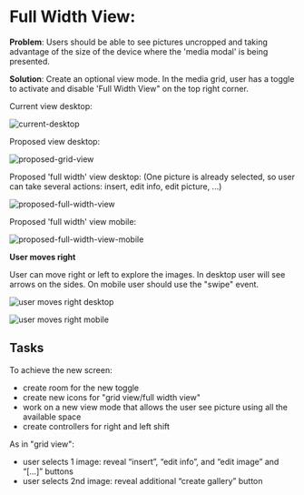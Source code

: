 # Full Width View:

**Problem**: Users should be able to see pictures uncropped and taking advantage of the size of the device where the 'media modal' is being presented.

**Solution**: Create an optional view mode. In the media grid, user has a toggle to activate and disable 'Full Width View" on the top right corner.

Current view desktop:

![current-desktop](https://dl.dropboxusercontent.com/u/26720862/wordpress/files2/OFJGOovBlC.png)

Proposed view desktop:

![proposed-grid-view](https://dl.dropboxusercontent.com/u/26720862/wordpress/files2/mg1.png)

Proposed 'full width' view desktop:
(One picture is already selected, so user can take several actions: insert, edit info, edit picture, ...)

![proposed-full-width-view](https://dl.dropboxusercontent.com/u/26720862/wordpress/files2/fw1.png)

Proposed 'full width' view mobile:

![proposed-full-width-view-mobile](https://dl.dropboxusercontent.com/u/26720862/wordpress/files2/fw2.png)

**User moves right**

User can move right or left to explore the images. In desktop user will see arrows on the sides. On mobile user should use the "swipe" event. 

![user moves right desktop](https://dl.dropboxusercontent.com/u/26720862/wordpress/files2/fw3.png)

![user moves right mobile](https://dl.dropboxusercontent.com/u/26720862/wordpress/files2/fw4.png)

## Tasks

To achieve the new screen:
- create room for the new toggle
- create new icons for "grid view/full width view"
- work on a new view mode that allows the user see picture using all the available space
- create controllers for right and left shift

As in "grid view":
- user selects 1 image: reveal “insert”, “edit info”, and “edit image” and “[…]” buttons
- user selects 2nd image: reveal additional “create gallery” button


